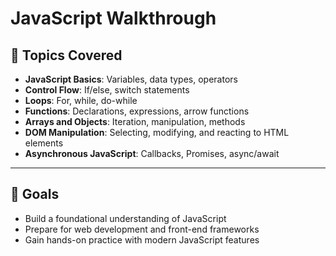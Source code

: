 # JavaScript Walkthrough

## 🧠 Topics Covered

- **JavaScript Basics**: Variables, data types, operators
- **Control Flow**: If/else, switch statements
- **Loops**: For, while, do-while
- **Functions**: Declarations, expressions, arrow functions
- **Arrays and Objects**: Iteration, manipulation, methods
- **DOM Manipulation**: Selecting, modifying, and reacting to HTML elements
- **Asynchronous JavaScript**: Callbacks, Promises, async/await

---
## 🎯 Goals

- Build a foundational understanding of JavaScript
- Prepare for web development and front-end frameworks
- Gain hands-on practice with modern JavaScript features


